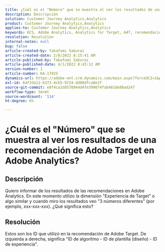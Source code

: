 ```yaml
---
title: ¿Cuál es el "Número" que se muestra al ver los resultados de una recomendación de Adobe Target en Adobe Analytics?
description: Descripción
solution: Customer Journey Analytics,Analytics
product: Customer Journey Analytics,Analytics
applies-to: Customer Journey Analytics,Analytics
keywords: KCS, Adobe Analytics, Analytics for Target, A4T, recomendación
resolution: Resolution
internal-notes: null
bug: false
article-created-by: Takafumi Sakurai
article-created-date: 2/8/2022 8:15:41 AM
article-published-by: Takafumi Sakurai
article-published-date: 4/1/2022 8:43:12 AM
version-number: 1
article-number: KA-17925
dynamics-url: https://adobe-ent.crm.dynamics.com/main.aspx?forceUCI=1&pagetype=entityrecord&etn=knowledgearticle&id=5fe15f46-b788-ec11-93b0-00224805eb8d
exl-id: 64f33a12-b372-4cb5-9724-dd80dfca8e1f
source-git-commit: e8f4ca2dd578944d4fe399074fab461de88ad247
workflow-type: tm+mt
source-wordcount: '114'
ht-degree: 6%

---
```


# ¿Cuál es el &quot;Número&quot; que se muestra al ver los resultados de una recomendación de Adobe Target en Adobe Analytics?

## Descripción

Quiero informar de los resultados de las recomendaciones en Adobe Analytics. En este momento utilizo la dimensión &quot;Experiencia de Target&quot; o algo similar y cuando miro los resultados veo &quot;3 números diferentes&quot; (por ejemplo, xxx-xxx-xxx). ¿Qué significa esto? 

## Resolución


Estos son los ID que utilizó en la recomendación de Adobe Target. De izquierda a derecha, significa &quot;ID de algoritmo - ID de plantilla (diseño) - ID de experiencia&quot;.
